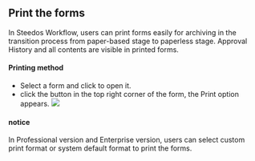 ## Print the forms

In Steedos Workflow, users can print forms easily for archiving in the transition process from paper-based stage to paperless stage. Approval History and all contents are visible in printed forms. 

#### Printing method
- Select a form and click to open it. 
- click the button in the top right corner of the form, the Print option appears.
![](/assets/us/workflow/print.png)

#### notice
In Professional version and Enterprise version, users can select custom print format or system default format to print the forms.

